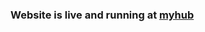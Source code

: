 <h3>Website is live and running at  <a href="https://myhub-fullstack-ytx-git-main-a-ryan-kalra.vercel.app/">myhub</a>
</h3>
